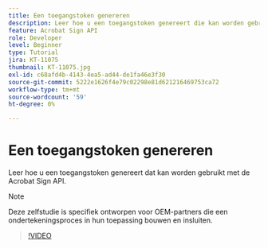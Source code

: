 ```yaml
---
title: Een toegangstoken genereren
description: Leer hoe u een toegangstoken genereert die kan worden gebruikt met de Acrobat Sign API
feature: Acrobat Sign API
role: Developer
level: Beginner
type: Tutorial
jira: KT-11075
thumbnail: KT-11075.jpg
exl-id: c68afd4b-4143-4ea5-ad44-de1fa46e3f30
source-git-commit: 5222e1626f4e79c02298e81d621216469753ca72
workflow-type: tm+mt
source-wordcount: '59'
ht-degree: 0%

---
```


# Een toegangstoken genereren

Leer hoe u een toegangstoken genereert dat kan worden gebruikt met de Acrobat Sign API.

>[!NOTE]
>
>Deze zelfstudie is specifiek ontworpen voor OEM-partners die een ondertekeningsproces in hun toepassing bouwen en insluiten.

>[!VIDEO](https://video.tv.adobe.com/v/3444195?hidetitle=true&captions=dut)
